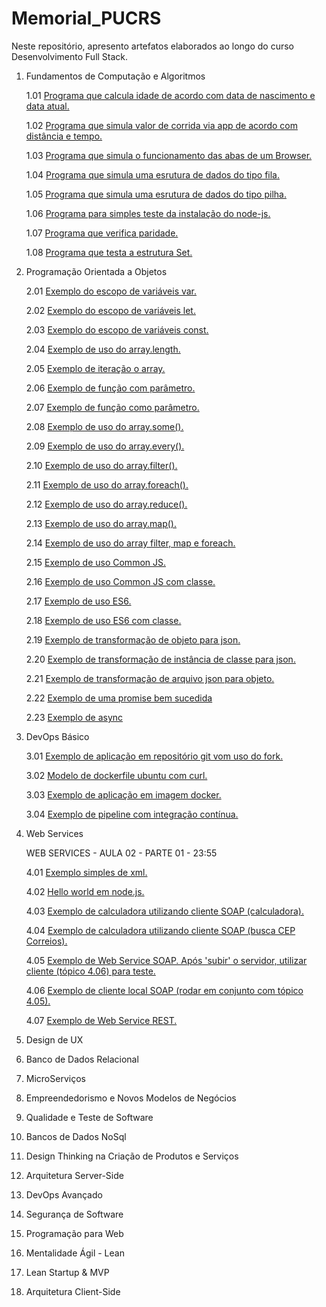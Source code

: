 # Memorial_PUCRS

Neste repositório, apresento artefatos elaborados ao longo do curso Desenvolvimento Full Stack.

1. Fundamentos de Computação e Algoritmos

    1.01 [Programa que calcula idade de acordo com data de nascimento e data atual.](https://github.com/tgoalm/Memorial_PUCRS/blob/main/Fundamentos%20de%20Computa%C3%A7%C3%A3o%20e%20Algoritmos/1.1.calcula-idade)

    1.02 [Programa que simula valor de corrida via app de acordo com distância e tempo.](https://github.com/tgoalm/Memorial_PUCRS/blob/main/Fundamentos%20de%20Computa%C3%A7%C3%A3o%20e%20Algoritmos/1.2.calcula-app-de-corrida)

    1.03 [Programa que simula o funcionamento das abas de um Browser.](https://github.com/tgoalm/Memorial_PUCRS/tree/main/Fundamentos%20de%20Computa%C3%A7%C3%A3o%20e%20Algoritmos/1.3.minibrowser)

    1.04 [Programa que simula uma esrutura de dados do tipo fila.](https://github.com/tgoalm/Memorial_PUCRS/tree/main/Fundamentos%20de%20Computa%C3%A7%C3%A3o%20e%20Algoritmos/1.4.fila)

    1.05 [Programa que simula uma esrutura de dados do tipo pilha.](https://github.com/tgoalm/Memorial_PUCRS/tree/main/Fundamentos%20de%20Computa%C3%A7%C3%A3o%20e%20Algoritmos/1.5.pilha)

    1.06 [Programa para simples teste da instalação do node-js.](https://github.com/tgoalm/Memorial_PUCRS/tree/main/Fundamentos%20de%20Computa%C3%A7%C3%A3o%20e%20Algoritmos/1.6.hello-world)

    1.07 [Programa que verifica paridade.](https://github.com/tgoalm/Memorial_PUCRS/tree/main/Fundamentos%20de%20Computa%C3%A7%C3%A3o%20e%20Algoritmos/1.7.avalia-paridade)

    1.08 [Programa que testa a estrutura Set.](https://github.com/tgoalm/Memorial_PUCRS/tree/main/Fundamentos%20de%20Computa%C3%A7%C3%A3o%20e%20Algoritmos/1.8.conjuntos-set)

2. Programação Orientada a Objetos

    2.01 [Exemplo do escopo de variáveis var.](https://github.com/tgoalm/Memorial_PUCRS/tree/main/Programacao_Orientada_a_Objetos/2.01.escopo-var)

    2.02 [Exemplo do escopo de variáveis let.](https://github.com/tgoalm/Memorial_PUCRS/tree/main/Programacao_Orientada_a_Objetos/2.02.escopo-let)

    2.03 [Exemplo do escopo de variáveis const.](https://github.com/tgoalm/Memorial_PUCRS/tree/main/Programacao_Orientada_a_Objetos/2.03.escopo-const)

    2.04 [Exemplo de uso do array.length.](https://github.com/tgoalm/Memorial_PUCRS/tree/main/Programacao_Orientada_a_Objetos/2.04.array-length)

    2.05 [Exemplo de iteração o array.](https://github.com/tgoalm/Memorial_PUCRS/tree/main/Programacao_Orientada_a_Objetos/2.05.array-iteracao)

    2.06 [Exemplo de função com parâmetro.](https://github.com/tgoalm/Memorial_PUCRS/tree/main/Programacao_Orientada_a_Objetos/2.06.funcao-com-parametro)

    2.07 [Exemplo de função como parâmetro.](https://github.com/tgoalm/Memorial_PUCRS/tree/main/Programacao_Orientada_a_Objetos/2.07.funcao-como-parametro)

    2.08 [Exemplo de uso do array.some().](https://github.com/tgoalm/Memorial_PUCRS/tree/main/Programacao_Orientada_a_Objetos/2.08.array-some)

    2.09 [Exemplo de uso do array.every().](https://github.com/tgoalm/Memorial_PUCRS/tree/main/Programacao_Orientada_a_Objetos/2.09.array-every)

    2.10 [Exemplo de uso do array.filter().](https://github.com/tgoalm/Memorial_PUCRS/tree/main/Programacao_Orientada_a_Objetos/2.10.array-filter)

    2.11 [Exemplo de uso do array.foreach().](https://github.com/tgoalm/Memorial_PUCRS/tree/main/Programacao_Orientada_a_Objetos/2.11.array-foreach)

    2.12 [Exemplo de uso do array.reduce().](https://github.com/tgoalm/Memorial_PUCRS/tree/main/Programacao_Orientada_a_Objetos/2.12.array-reduce)

    2.13 [Exemplo de uso do array.map().](https://github.com/tgoalm/Memorial_PUCRS/tree/main/Programacao_Orientada_a_Objetos/2.13.array-map)

    2.14 [Exemplo de uso do array filter, map e foreach.](https://github.com/tgoalm/Memorial_PUCRS/tree/main/Programacao_Orientada_a_Objetos/2.14.array-filterMapForEach)

    2.15 [Exemplo de uso Common JS.](https://github.com/tgoalm/Memorial_PUCRS/tree/main/Programacao_Orientada_a_Objetos/2.15.modulo-commonJS)

    2.16 [Exemplo de uso Common JS com classe.](https://github.com/tgoalm/Memorial_PUCRS/tree/main/Programacao_Orientada_a_Objetos/2.16.modulo-commonJS-class)

    2.17 [Exemplo de uso ES6.](https://github.com/tgoalm/Memorial_PUCRS/tree/main/Programacao_Orientada_a_Objetos/2.17.modulo-ES6)

    2.18 [Exemplo de uso ES6 com classe.](https://github.com/tgoalm/Memorial_PUCRS/tree/main/Programacao_Orientada_a_Objetos/2.18.modulo-ES6-classe)

    2.19 [Exemplo de transformação de objeto para json.](https://github.com/tgoalm/Memorial_PUCRS/tree/main/Programacao_Orientada_a_Objetos/2.19.objeto-para-json)

    2.20 [Exemplo de transformação de instância de classe para json.](https://github.com/tgoalm/Memorial_PUCRS/tree/main/Programacao_Orientada_a_Objetos/2.20.instanccia-de-classe-para-json)

    2.21 [Exemplo de transformação de arquivo json para objeto.](https://github.com/tgoalm/Memorial_PUCRS/tree/main/Programacao_Orientada_a_Objetos/2.21.json-para-objeto)

    2.22 [Exemplo de uma promise bem sucedida](https://github.com/tgoalm/Memorial_PUCRS/tree/main/Programacao_Orientada_a_Objetos/2.22.promises)

    2.23 [Exemplo de async](https://github.com/tgoalm/Memorial_PUCRS/tree/main/Programacao_Orientada_a_Objetos/2.23.async)

3. DevOps Básico

    3.01 [Exemplo de aplicação em repositório git vom uso do fork.](https://github.com/tgoalm/conversao-temperatura)

    3.02 [Modelo de dockerfile ubuntu com curl.](https://github.com/tgoalm/Memorial_PUCRS/tree/main/Devops_Basico/3.02.docker-ubuntu-curl)

    3.03 [Exemplo de aplicação em imagem docker.](https://hub.docker.com/repository/docker/tgoalm/3.01.repositorio-git-conversao-temperatura/general)

    3.04 [Exemplo de pipeline com integração contínua.](https://github.com/tgoalm/conversao-temperatura/actions)
    
4. Web Services

    WEB SERVICES - AULA 02 - PARTE 01 - 23:55

    4.01 [Exemplo simples de xml.](https://github.com/tgoalm/Memorial_PUCRS/tree/main/Devops_Basico/4.01.mapa-cultural)
   
    4.02 [Hello world em node.js.](https://github.com/tgoalm/Memorial_PUCRS/tree/main/Devops_Basico/4.02.hello-world)

    4.03 [Exemplo de calculadora utilizando cliente SOAP (calculadora).](https://github.com/tgoalm/Memorial_PUCRS/tree/main/Web_Services/4.03.cliente-soap-calculadora)

    4.04 [Exemplo de calculadora utilizando cliente SOAP (busca CEP Correios).](https://github.com/tgoalm/Memorial_PUCRS/tree/main/Web_Services/4.04.cliente-soap-correios)

    4.05 [Exemplo de Web Service SOAP. Após 'subir' o servidor, utilizar cliente (tópico 4.06) para teste.](https://github.com/tgoalm/Memorial_PUCRS/tree/main/Web_Services/4.05.web-service-soap)

    4.06 [Exemplo de cliente local SOAP (rodar em conjunto com tópico 4.05).](https://github.com/tgoalm/Memorial_PUCRS/tree/main/Web_Services/4.06.cliente-local-soap)

    4.07 [Exemplo de Web Service REST.](https://github.com/tgoalm/Memorial_PUCRS/tree/main/Web_Services/4.07.web-server-rest)

7. Design de UX
8. Banco de Dados Relacional
9. MicroServiços
10. Empreendedorismo e Novos Modelos de Negócios
11. Qualidade e Teste de Software
12. Bancos de Dados NoSql
13. Design Thinking na Criação de Produtos e Serviços
14. Arquitetura Server-Side
15. DevOps Avançado
16. Segurança de Software
17. Programação para Web
18. Mentalidade Ágil - Lean
19. Lean Startup & MVP
20. Arquitetura Client-Side